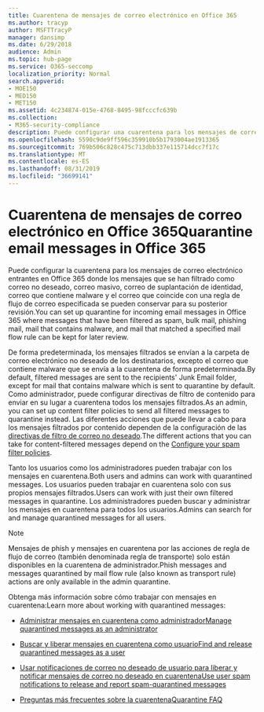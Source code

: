 ```yaml
---
title: Cuarentena de mensajes de correo electrónico en Office 365
ms.author: tracyp
author: MSFTTracyP
manager: dansimp
ms.date: 6/29/2018
audience: Admin
ms.topic: hub-page
ms.service: O365-seccomp
localization_priority: Normal
search.appverid:
- MOE150
- MED150
- MET150
ms.assetid: 4c234874-015e-4768-8495-98fcccfc639b
ms.collection:
- M365-security-compliance
description: Puede configurar una cuarentena para los mensajes de correo electrónico entrantes en Office 365 donde los mensajes de correo electrónico entrantes que se filtraron como correo no deseado, masivo, correo de suplantación de identidad (phishing) y malware se pueden conservar para una revisión posterior.
ms.openlocfilehash: 5590c9de9ff596c359910b5b1793004ae1913365
ms.sourcegitcommit: 769b506c828c475c713dbb337e115714dcc7f17c
ms.translationtype: MT
ms.contentlocale: es-ES
ms.lasthandoff: 08/31/2019
ms.locfileid: "36699141"
---
```

# <a name="quarantine-email-messages-in-office-365"></a><span data-ttu-id="e02bf-103">Cuarentena de mensajes de correo electrónico en Office 365</span><span class="sxs-lookup"><span data-stu-id="e02bf-103">Quarantine email messages in Office 365</span></span>

<span data-ttu-id="e02bf-104">Puede configurar la cuarentena para los mensajes de correo electrónico entrantes en Office 365 donde los mensajes que se han filtrado como correo no deseado, correo masivo, correo de suplantación de identidad, correo que contiene malware y el correo que coincide con una regla de flujo de correo especificada se pueden conservar para su posterior revisión.</span><span class="sxs-lookup"><span data-stu-id="e02bf-104">You can set up quarantine for incoming email messages in Office 365 where messages that have been filtered as spam, bulk mail, phishing mail, mail that contains malware, and mail that matched a specified mail flow rule can be kept for later review.</span></span>
  
<span data-ttu-id="e02bf-105">De forma predeterminada, los mensajes filtrados se envían a la carpeta de correo electrónico no deseado de los destinatarios, excepto el correo que contiene malware que se envía a la cuarentena de forma predeterminada.</span><span class="sxs-lookup"><span data-stu-id="e02bf-105">By default, filtered messages are sent to the recipients' Junk Email folder, except for mail that contains malware which is sent to quarantine by default.</span></span> <span data-ttu-id="e02bf-106">Como administrador, puede configurar directivas de filtro de contenido para enviar en su lugar a cuarentena todos los mensajes filtrados.</span><span class="sxs-lookup"><span data-stu-id="e02bf-106">As an admin, you can set up content filter policies to send all filtered messages to quarantine instead.</span></span> <span data-ttu-id="e02bf-107">Las diferentes acciones que puede llevar a cabo para los mensajes filtrados por contenido dependen de la configuración de las [directivas de filtro de correo no deseado](configure-your-spam-filter-policies.md).</span><span class="sxs-lookup"><span data-stu-id="e02bf-107">The different actions that you can take for content-filtered messages depend on the [Configure your spam filter policies](configure-your-spam-filter-policies.md).</span></span>
  
<span data-ttu-id="e02bf-108">Tanto los usuarios como los administradores pueden trabajar con los mensajes en cuarentena.</span><span class="sxs-lookup"><span data-stu-id="e02bf-108">Both users and admins can work with quarantined messages.</span></span> <span data-ttu-id="e02bf-109">Los usuarios pueden trabajar en cuarentena solo con sus propios mensajes filtrados.</span><span class="sxs-lookup"><span data-stu-id="e02bf-109">Users can work with just their own filtered messages in quarantine.</span></span> <span data-ttu-id="e02bf-110">Los administradores pueden buscar y administrar los mensajes en cuarentena para todos los usuarios.</span><span class="sxs-lookup"><span data-stu-id="e02bf-110">Admins can search for and manage quarantined messages for all users.</span></span>

> [!NOTE]
> <span data-ttu-id="e02bf-111">Mensajes de phish y mensajes en cuarentena por las acciones de regla de flujo de correo (también denominada regla de transporte) solo están disponibles en la cuarentena de administrador.</span><span class="sxs-lookup"><span data-stu-id="e02bf-111">Phish messages and messages quarantined by mail flow rule (also known as transport rule) actions are only available in the admin quarantine.</span></span>
  
<span data-ttu-id="e02bf-112">Obtenga más información sobre cómo trabajar con mensajes en cuarentena:</span><span class="sxs-lookup"><span data-stu-id="e02bf-112">Learn more about working with quarantined messages:</span></span>
  
- [<span data-ttu-id="e02bf-113">Administrar mensajes en cuarentena como administrador</span><span class="sxs-lookup"><span data-stu-id="e02bf-113">Manage quarantined messages as an administrator</span></span>](manage-quarantined-messages-and-files.md)

- [<span data-ttu-id="e02bf-114">Buscar y liberar mensajes en cuarentena como usuario</span><span class="sxs-lookup"><span data-stu-id="e02bf-114">Find and release quarantined messages as a user</span></span>](find-and-release-quarantined-messages-as-a-user.md)

- [<span data-ttu-id="e02bf-115">Usar notificaciones de correo no deseado de usuario para liberar y notificar mensajes de correo no deseado en cuarentena</span><span class="sxs-lookup"><span data-stu-id="e02bf-115">Use user spam notifications to release and report spam-quarantined messages</span></span>](use-spam-notifications-to-release-and-report-quarantined-messages.md)

- [<span data-ttu-id="e02bf-116">Preguntas más frecuentes sobre la cuarentena</span><span class="sxs-lookup"><span data-stu-id="e02bf-116">Quarantine FAQ</span></span>](quarantine-faq.md)
